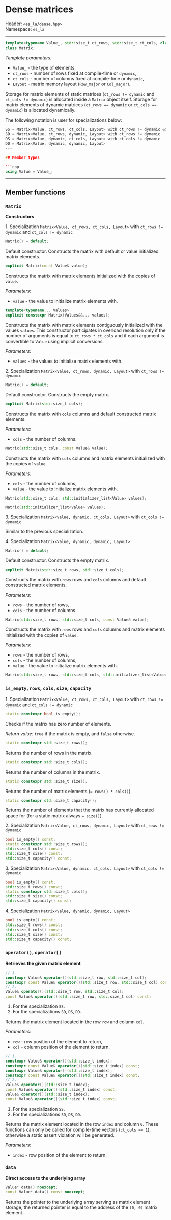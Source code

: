 # Dense matrices

Header: `<es_la/dense.hpp>`\
Namespace: `es_la`

---

```cpp
template<typename Value_, std::size_t ct_rows, std::size_t ct_cols, class Layout>
class Matrix;
```

*Template parameters:*
* `Value_` - the type of elements,
* `ct_rows` - number of rows fixed at compile-time or `dynamic`,
* `ct_cols` - number of columns fixed at compile-time or `dynamic`,
* `Layout` - matrix memory layout (`Row_major` or `Col_major`).

Storage for matrix elements of static matrices (`ct_rows != dynamic` and `ct_cols != dynamic`) is allocated inside a `Matrix` object itself. Storage for matrix elements of dynamic matrices (`ct_rows == dynamic` or `ct_cols == dynamic`) is allocated dynamically.

The following notation is user for specializations below:
```cpp
SS = Matrix<Value, ct_rows, ct_cols, Layout> with ct_rows != dynamic && ct_cols != dynamic
SD = Matrix<Value, ct_rows, dynamic, Layout> with ct_rows != dynamic
DS = Matrix<Value, dynamic, ct_cols, Layout> with ct_cols != dynamic
DD = Matrix<Value, dynamic, dynamic, Layout>
---

## Member types

```cpp
using Value = Value_;
```
---

## Member functions

### `Matrix`
**Constructors**

1\. Specialization `Matrix<Value, ct_rows, ct_cols, Layout>` with `ct_rows != dynamic` and `ct_cols != dynamic`

```cpp
Matrix() = default;
```

Default constructor. Constructs the matrix with default or value initialized matrix elements.

```cpp
explicit Matrix(const Value& value);
```

Constructs the matrix with matrix elements initialized with the copies of `value`.

*Parameters:*
* `value` - the value to initialize matrix elements with.

```cpp
template<typename... Values>
explicit constexpr Matrix(Values&&... values);
```

Constructs the matrix with matrix elements contiguously initialized with the values `values`. This constructor participates in overload resolution only if the number of arguments is equal to `ct_rows * ct_cols` and if each argument is convertible to `Value` using implicit conversions.

*Parameters:*
* `values` - the values to initialize matrix elements with.

2\. Specialization `Matrix<Value, ct_rows, dynamic, Layout>` with `ct_rows != dynamic`

```cpp
Matrix() = default;
```

Default constructor. Constructs the empty matrix.

```cpp
explicit Matrix(std::size_t cols);
```

Constructs the matrix with `cols` columns and default constructed matrix elements.

*Parameters:*
* `cols` - the number of columns.

```cpp
Matrix(std::size_t cols, const Value& value);
```

Constructs the matrix with `cols` columns and matrix elements initialized with the copies of `value`.

*Parameters:*
* `cols` - the number of columns,
* `value` - the value to initialize matrix elements with.

```cpp
Matrix(std::size_t cols, std::initializer_list<Value> values);
```

```cpp
Matrix(std::initializer_list<Value> values);
```

3\. Specialization `Matrix<Value, dynamic, ct_cols, Layout>` with `ct_cols != dynamic`

Similar to the previous specialization.

4\. Specialization `Matrix<Value, dynamic, dynamic, Layout>`

```cpp
Matrix() = default;
```

Default constructor. Constructs the empty matrix.

```cpp
explicit Matrix(std::size_t rows, std::size_t cols);
```

Constructs the matrix with `rows` rows and `cols` columns and default constructed matrix elements.

*Parameters:*
* `rows` - the number of rows,
* `cols` - the number of columns.

```cpp
Matrix(std::size_t rows, std::size_t cols, const Value& value);
```

Constructs the matrix with `rows` rows and `cols` columns and matrix elements initialized with the copies of `value`.

*Parameters:*
* `rows` - the number of rows,
* `cols` - the number of columns,
* `value` - the value to initialize matrix elements with.

```cpp
Matrix(std::size_t rows, std::size_t cols, std::initializer_list<Value> values);
```

### `is_empty`, `rows`, `cols`, `size`, `capacity`

1\. Specialization `Matrix<Value, ct_rows, ct_cols, Layout>` with `ct_rows != dynamic` and `ct_cols != dynamic`

```cpp
static constexpr bool is_empty();
```

Checks if the matrix has zero number of elements.

*Return value:*
`true` if the matrix is empty, and `false` otherwise.

```cpp
static constexpr std::size_t rows();
```

Returns the number of rows in the matrix.

```cpp
static constexpr std::size_t cols();
```

Returns the number of columns in the matrix.

```cpp
static constexpr std::size_t size();
```

Returns the number of matrix elements (`= rows() * cols()`).

```cpp
static constexpr std::size_t capacity();
```

Returns the number of elements that the matrix has currently allocated space for (for a static matrix always `= size()`).

2\. Specialization `Matrix<Value, ct_rows, dynamic, Layout>` with `ct_rows != dynamic`

```cpp
bool is_empty() const;
static constexpr std::size_t rows();
std::size_t cols() const;
std::size_t size() const;
std::size_t capacity() const;
```

3\. Specialization `Matrix<Value, dynamic, ct_cols, Layout>` with `ct_cols != dynamic`

```cpp
bool is_empty() const;
std::size_t rows() const;
static constexpr std::size_t cols();
std::size_t size() const;
std::size_t capacity() const;
```

4\. Specialization `Matrix<Value, dynamic, dynamic, Layout>`

```cpp
bool is_empty() const;
std::size_t rows() const;
std::size_t cols() const;
std::size_t size() const;
std::size_t capacity() const;
```

### `operator()`, `operator[]`
**Retrieves the given matrix element**

```cpp
// 1.
constexpr Value& operator()(std::size_t row, std::size_t col);
constexpr const Value& operator()(std::size_t row, std::size_t col) const;
// 2.
Value& operator()(std::size_t row, std::size_t col);
const Value& operator()(std::size_t row, std::size_t col) const;
```

1. For the specialization `SS`.
2. For the specializations `SD`, `DS`, `DD`.

Returns the matrix element located in the row `row` and column `col`.

*Parameters:*
* `row` - row position of the element to return,
* `col` - column position of the element to return.

```cpp
// 1.
constexpr Value& operator()(std::size_t index);
constexpr const Value& operator()(std::size_t index) const;
constexpr Value& operator[](std::size_t index);
constexpr const Value& operator[](std::size_t index) const;
// 2.
Value& operator()(std::size_t index);
const Value& operator()(std::size_t index) const;
Value& operator[](std::size_t index);
const Value& operator[](std::size_t index) const;
```

1. For the specialization `SS`.
2. For the specializations `SD`, `DS`, `DD`.

Returns the matrix element located in the row `index` and column `0`. These functions can only be called for compile-time vectors (`ct_cols == 1`), otherwise a static assert violation will be generated.

*Parameters:*
* `index` - row position of the element to return.

### `data`
**Direct access to the underlying array**

```cpp
Value* data() noexcept;
const Value* data() const noexcept;
```

Returns the pointer to the underlying array serving as matrix element storage, the returned pointer is equal to the address of the `(0, 0)` matrix element.

<!--
### `get`
**Retrieves all elements**

```cpp
template<class Random_access_iterator>
void get(Random_access_iterator dest);
```

Stores all elements in the range `[dest, dest + size)`, where `size` is the size of the container.

*Parameters:*
* `dest` - the beginning of the destination range, should be a random access iterator.

*Time complexity:* linear in the size of the container, `O(size())`.

### `sum`
**Range sum calculation**

```cpp
// 1.
Value sum(Size first, Size last) const;
// 2.
Value sum(Size index) const;
// 3.
Value sum() const;
```

1. Returns the sum of elements in the closed range `[first, last]`.
2. Returns the prefix sum, i.e. the sum of elements in the closed range `[0, index]`.
3. Returns the sum of all element in the container. *Precondition:* the container should be non-empty.

*Parameters:*
* `first`, `last` - the range of elements to calculate the sum of.
* `index` - index of the last element in the range to calculate the sum of.

*Time complexity:* logarithmic in the size of the container, `O(log(size()))`.

### `lower_bound`, `upper_bound`
**Lower/upper bound binary search in a Fenwick tree with non-decreasing prefix sums**

```cpp
// 1.
Size lower_bound(Value value) const;
// 2.
Size upper_bound(Value value) const;
```

1. Returns the smallest index such that the prefix sum is not less than the value `value`, or the container's size if no such index exists.
2. Returns the smallest index such that the prefix sum is greater than the value `value`, or the container's size if no such index exists.

*Precondition:* the container should be non-empty and all elements should be non-negative, so that the sequence of all prefix sums is non-decreasing (sorted).

*Time complexity:* logarithmic in the size of the container, `O(log(size()))`.

### `reset`
**Replaces the contents of the container**

```cpp
// 1.
void reset(Size size);
// 2.
void reset(std::vector<Value> data);
// 3.
void reset(Input_iterator1 first, Input_iterator2 last);
```

1. Replaces the contents with `size` copies of the zero value (`= Value{}`).
2. Replaces the contents with the contents of `data`.
3. Replaces the contents with copies of values in the range `[first, last)`.

*Parameters:*
* `size` - the new size of the container,
* `data` - the vector to move the contents from,
* `first`, `last` - the range to copy the elements from.

*Time complexity:* linear in the new size of the container, 1. `O(size)`, 2. `O(data.size())`, 3. `O(last - first)`.

### `add`
**Increments the given element**

```cpp
void add(Size index, const Value& value);
```

Adds the value `value` to the element with the index `index`.

*Parameters:*
* `index` - index of the element to add to,
* `value` - value to add.

*Time complexity:* logarithmic in the size of the container, `O(log(size()))`.

### `set`
**Sets the given element**

```cpp
void set(Size index, const Value& value);
```

Sets the value of the element with the index `index` to `value`.

*Parameters:*
* `index` - index of the element to add to,
* `value` - value to set.

*Time complexity:* logarithmic in the size of the container, `O(log(size()))`.

### `push`
**Adds an element to the end*

```cpp
void push(const Value& value);
```

Appends the given element value to the end of the container.

*Parameters:*
* `value` - value to append.

*Time complexity:* logarithmic in the size of the container, `O(log(size()))`.

### `pop`
**Removes the last element*

```cpp
void pop();
```

Removes the last element of the container.

*Time complexity:* constant.
-->
